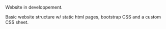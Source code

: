 Website in developpement.

Basic website structure w/ static html pages, bootstrap CSS and a custom CSS sheet.